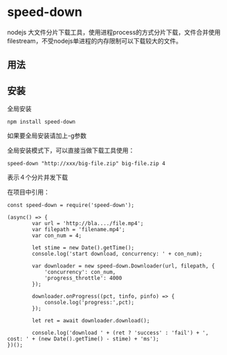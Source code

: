 # speed-down

nodejs 大文件分片下载工具，使用进程process的方式分片下载，文件合并使用filestream，不受nodejs单进程的内存限制可以下载较大的文件。

## 用法

## 安装

全局安装

```
npm install speed-down
```
如果要全局安装请加上-g参数

全局安装模式下，可以直接当做下载工具使用：

```
speed-down "http://xxx/big-file.zip" big-file.zip 4
```
表示４个分片并发下载

在项目中引用：

```
const speed-down = require('speed-down');

(async() => {
        var url = 'http://bla..../file.mp4';
        var filepath = 'filename.mp4';
        var con_num = 4;

        let stime = new Date().getTime();
        console.log('start download, concurrency: ' + con_num);

        var downloader = new speed-down.Downloader(url, filepath, {
            'concurrency': con_num,
            'progress_throttle': 4000
        });

        downloader.onProgress((pct, tinfo, pinfo) => {
            console.log('progress:',pct);
        });

        let ret = await downloader.download();

        console.log('download ' + (ret ? 'success' : 'fail') + ', cost: ' + (new Date().getTime() - stime) + 'ms');
})();
```